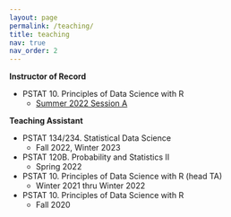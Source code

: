 ```yaml
---
layout: page
permalink: /teaching/
title: teaching
nav: true
nav_order: 2
---
```

**Instructor of Record**
- PSTAT 10. Principles of Data Science with R 
  - [Summer 2022 Session A](/pstat10/)


**Teaching Assistant**
- PSTAT 134/234. Statistical Data Science
  - Fall 2022, Winter 2023
- PSTAT 120B. Probability and Statistics II
  - Spring 2022
- PSTAT 10. Principles of Data Science with R (head TA)
  - Winter 2021 thru Winter 2022
- PSTAT 10. Principles of Data Science with R 
  - Fall 2020
